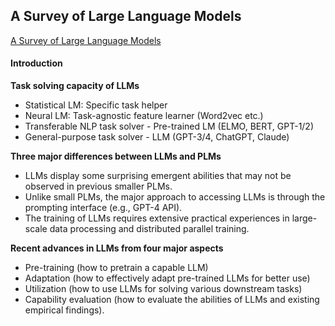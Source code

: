 ## A Survey of Large Language Models

[A Survey of Large Language Models](https://arxiv.org/pdf/2303.18223)

#### Introduction

**Task solving capacity of LLMs**

- Statistical LM: Specific task helper
- Neural LM: Task-agnostic feature learner (Word2vec etc.)
- Transferable NLP task solver - Pre-trained LM (ELMO, BERT, GPT-1/2)
- General-purpose task solver - LLM (GPT-3/4, ChatGPT, Claude)

**Three major differences between LLMs and PLMs**

- LLMs display some surprising emergent abilities that may not be observed in previous smaller PLMs.
- Unlike small PLMs, the major approach to accessing LLMs is through the prompting interface (e.g., GPT-4 API).
- The training of LLMs requires extensive practical experiences in large-scale data processing and distributed parallel training.

**Recent advances in LLMs from four major aspects**

- Pre-training (how to pretrain a capable LLM)
- Adaptation (how to effectively adapt pre-trained LLMs for better use)
- Utilization (how to use LLMs for solving various downstream tasks)
- Capability evaluation (how to evaluate the abilities of LLMs and existing empirical findings). 
